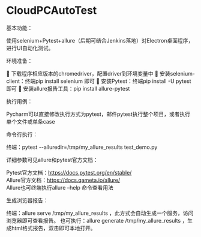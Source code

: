# CloudPCAutoTest

基本功能： 

使用selenium+Pytest+allure（后期可结合Jenkins落地）对Electron桌面程序，进行UI自动化测试。 


环境准备： 

	下载程序相应版本的chromedriver，配置driver到环境变量中 
	安装selenium-client：终端pip install selenium 即可 
	安装Pytest：终端pip install -U pytest 即可 
	安装allure报告工具：pip install allure-pytest 

执行用例： 

Pycharm可以直接修改执行方式为pytest，邮件pytest执行整个项目，或者执行单个文件或单条case 

命令行执行： 

终端：pytest --alluredir=/tmp/my_allure_results test_demo.py 


详细参数可见allure和pytest官方文档： 

Pytest官方文档：https://docs.pytest.org/en/stable/  
Allure官方文档：https://docs.qameta.io/allure/   
Allure也可终端执行allure –help 命令查看用法  


生成浏览器报告：

终端：allure serve /tmp/my_allure_results ，此方式会自动生成一个服务，访问浏览器即可查看报告。 
也可执行：allure generate /tmp/my_allure_results ，生成html格式报告，双击即可本地打开。  

